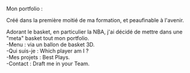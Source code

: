 Mon portfolio :

Créé dans la première moitié de ma formation, et peaufinable à l'avenir. 

Adorant le basket, en particulier la NBA, j'ai décidé de mettre dans une "meta" basket tout mon portfolio.    
-Menu : via un ballon de basket 3D.  
-Qui suis-je : Which player am I ?  
-Mes projets : Best Plays.  
-Contact : Draft me in your Team.  
